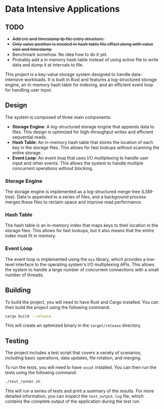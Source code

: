 # Data Intensive Applications

## TODO
- ~~Add crc and timestamp tp file entry structure.~~
- ~~Only value position is needed in hash table file offset along with value size and timestamp~~
- Benchmark somehow. No idea how to do it yet.
- Probably add a in memory hash table instead of using active file to write data and dump it at intervals to file.

This project is a key-value storage system designed to handle data-intensive workloads. It is built in Rust and features a log-structured storage engine, an in-memory hash table for indexing, and an efficient event loop for handling user input.

## Design

The system is composed of three main components:

*   **Storage Engine**: A log-structured storage engine that appends data to files. This design is optimized for high-throughput writes and efficient sequential reads.
*   **Hash Table**: An in-memory hash table that stores the location of each key in the storage files. This allows for fast lookups without scanning the entire storage.
*   **Event Loop**: An event loop that uses I/O multiplexing to handle user input and other events. This allows the system to handle multiple concurrent operations without blocking.

### Storage Engine

The storage engine is implemented as a log-structured merge-tree (LSM-tree). Data is appended to a series of files, and a background process merges these files to reclaim space and improve read performance.

### Hash Table

The hash table is an in-memory index that maps keys to their location in the storage files. This allows for fast lookups, but it also means that the entire index must fit in memory.

### Event Loop

The event loop is implemented using the `mio` library, which provides a low-level interface to the operating system's I/O multiplexing APIs. This allows the system to handle a large number of concurrent connections with a small number of threads.

## Building

To build the project, you will need to have Rust and Cargo installed. You can then build the project using the following command:

```bash
cargo build --release
```

This will create an optimized binary in the `target/release` directory.

## Testing

The project includes a test script that covers a variety of scenarios, including basic operations, data updates, file rotation, and merging.

To run the tests, you will need to have `socat` installed. You can then run the tests using the following command:

```bash
./test_runner.sh
```

This will run a series of tests and print a summary of the results. For more detailed information, you can inspect the `test_output.log` file, which contains the complete output of the application during the test run.
